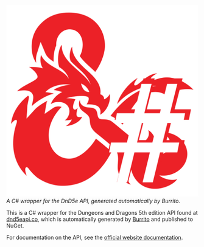 ![](logo.png)
*A C# wrapper for the DnD5e API, generated automatically by Burrito.*

This is a C# wrapper for the Dungeons and Dragons 5th edition API found at [dnd5eapi.co](http://www.dnd5eapi.co/), which is automatically generated by [Burrito](https://github.com/c272/burrito) and published to NuGet.

For documentation on the API, see the [official website documentation](http://www.dnd5eapi.co/docs/).
